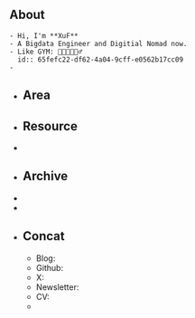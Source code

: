 ## About
	- Hi, I'm **XuF**
	- A Bigdata Engineer and Digitial Nomad now.
	- Like GYM: 🧑🏻‍💻🥦🚴‍♂️
	  id:: 65fefc22-df62-4a04-9cff-e0562b17cc09
	-
- ## Area
- ## Resource
-
- ## Archive
-
-
- ## Concat
	- Blog:
	- Github:
	- X:
	- Newsletter:
	- CV:
	-
